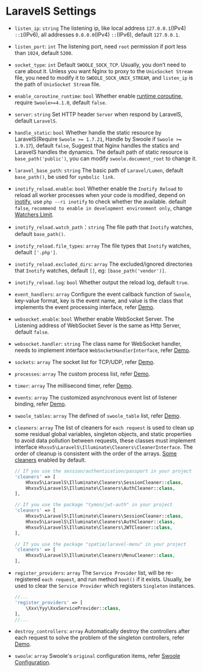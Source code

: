 # LaravelS Settings

- `listen_ip`: `string` The listening ip, like local address `127.0.0.1`(IPv4) `::1`(IPv6), all addresses `0.0.0.0`(IPv4) `::`(IPv6), default `127.0.0.1`.

- `listen_port`: `int` The listening port, need `root` permission if port less than `1024`, default `5200`.

- `socket_type`: `int` Default `SWOOLE_SOCK_TCP`. Usually, you don’t need to care about it. Unless you want Nginx to proxy to the `UnixSocket Stream` file, you need to modify it to `SWOOLE_SOCK_UNIX_STREAM`, and `listen_ip` is the path of `UnixSocket Stream` file.

- `enable_coroutine_runtime`: `bool` Whether enable [runtime coroutine](https://wiki.swoole.com/wiki/page/965.html), require `Swoole>=4.1.0`, default `false`.

- `server`: `string` Set HTTP header `Server` when respond by LaravelS, default `LaravelS`.

- `handle_static`: `bool` Whether handle the static resource by LaravelS(Require `Swoole >= 1.7.21`, Handle by Swoole if `Swoole >= 1.9.17`), default `false`, Suggest that Nginx handles the statics and LaravelS handles the dynamics. The default path of static resource is `base_path('public')`, you can modify `swoole.document_root` to change it.

- `laravel_base_path`: `string` The basic path of `Laravel/Lumen`, default `base_path()`, be used for `symbolic link`.

- `inotify_reload.enable`: `bool` Whether enable the `Inotify Reload` to reload all worker processes when your code is modified, depend on [inotify](http://pecl.php.net/package/inotify), use `php --ri inotify` to check whether the available. default `false`, `recommend to enable in development environment only`, change [Watchers Limit](https://github.com/hhxsv5/laravel-s/blob/master/KnownIssues.md#inotify-reached-the-watchers-limit).

- `inotify_reload.watch_path`：`string` The file path that `Inotify` watches, default `base_path()`.

- `inotify_reload.file_types`: `array` The file types that `Inotify` watches, default `['.php']`.

- `inotify_reload.excluded_dirs`: `array` The excluded/ignored directories that `Inotify` watches, default `[]`, eg: `[base_path('vendor')]`.

- `inotify_reload.log`: `bool` Whether output the reload log, default `true`.

- `event_handlers`: `array` Configure the event callback function of `Swoole`, key-value format, key is the event name, and value is the class that implements the event processing interface, refer [Demo](https://github.com/hhxsv5/laravel-s/blob/master/README.md#configuring-the-event-callback-function-of-swoole).

- `websocket.enable`: `bool` Whether enable WebSocket Server. The Listening address of WebSocket Sever is the same as Http Server, default `false`.

- `websocket.handler`: `string` The class name for WebSocket handler, needs to implement interface `WebSocketHandlerInterface`, refer [Demo](https://github.com/hhxsv5/laravel-s/blob/master/README.md#enable-websocket-server).

- `sockets`: `array` The socket list for TCP/UDP, refer [Demo](https://github.com/hhxsv5/laravel-s/blob/master/README.md#multi-port-mixed-protocol).

- `processes`: `array` The custom process list, refer [Demo](https://github.com/hhxsv5/laravel-s/blob/master/README.md#custom-process).

- `timer`: `array` The millisecond timer, refer [Demo](https://github.com/hhxsv5/laravel-s/blob/master/README.md#millisecond-cron-job).

- `events`: `array` The customized asynchronous event list of listener binding, refer [Demo](https://github.com/hhxsv5/laravel-s/blob/master/README.md#customized-asynchronous-events).

- `swoole_tables`: `array` The defined of `swoole_table` list, refer [Demo](https://github.com/hhxsv5/laravel-s/blob/master/README.md#use-swoole_table).

- `cleaners`: `array` The list of cleaners for `each request` is used to clean up some residual global variables, singleton objects, and static properties to avoid data pollution between requests, these classes must implement interface `Hhxsv5\LaravelS\Illuminate\Cleaners\CleanerInterface`. The order of cleanup is consistent with the order of the arrays. [Some cleaners](https://github.com/hhxsv5/laravel-s/blob/master/src/Illuminate/CleanerManager.php#L22) enabled by default.

    ```php
    // If you use the session/authentication/passport in your project
    'cleaners' => [
        Hhxsv5\LaravelS\Illuminate\Cleaners\SessionCleaner::class,
        Hhxsv5\LaravelS\Illuminate\Cleaners\AuthCleaner::class,
    ],
    ```

    ```php
    // If you use the package "tymon/jwt-auth" in your project
    'cleaners' => [
        Hhxsv5\LaravelS\Illuminate\Cleaners\SessionCleaner::class,
        Hhxsv5\LaravelS\Illuminate\Cleaners\AuthCleaner::class,
        Hhxsv5\LaravelS\Illuminate\Cleaners\JWTCleaner::class,
    ],
    ```

    ```php
    // If you use the package "spatie/laravel-menu" in your project
    'cleaners' => [
        Hhxsv5\LaravelS\Illuminate\Cleaners\MenuCleaner::class,
    ],
    ```

- `register_providers`: `array` The `Service Provider` list, will be re-registered `each request`, and run method `boot()` if it exists. Usually, be used to clear the `Service Provider` which registers `Singleton` instances.
    ```php
    //...
    'register_providers' => [
        \Xxx\Yyy\XxxServiceProvider::class,
    ],
    //...
    ```

- `destroy_controllers`: `array` Automatically destroy the controllers after each request to solve the problem of the singleton controllers, refer [Demo](https://github.com/hhxsv5/laravel-s/blob/master/KnownIssues.md#singleton-controller).

- `swoole`: `array` Swoole's `original` configuration items, refer [Swoole Configuration](https://www.swoole.co.uk/docs/modules/swoole-server/configuration).